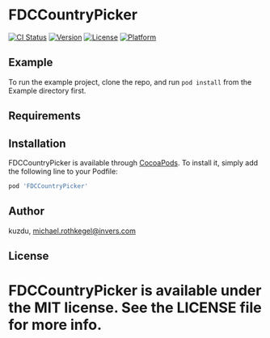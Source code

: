 # FDCCountryPicker

[![CI Status](https://img.shields.io/travis/kuzdu/FDCCountryPicker.svg?style=flat)](https://travis-ci.org/kuzdu/FDCCountryPicker)
[![Version](https://img.shields.io/cocoapods/v/FDCCountryPicker.svg?style=flat)](https://cocoapods.org/pods/FDCCountryPicker)
[![License](https://img.shields.io/cocoapods/l/FDCCountryPicker.svg?style=flat)](https://cocoapods.org/pods/FDCCountryPicker)
[![Platform](https://img.shields.io/cocoapods/p/FDCCountryPicker.svg?style=flat)](https://cocoapods.org/pods/FDCCountryPicker)

## Example

To run the example project, clone the repo, and run `pod install` from the Example directory first.

## Requirements

## Installation

FDCCountryPicker is available through [CocoaPods](https://cocoapods.org). To install
it, simply add the following line to your Podfile:

```ruby
pod 'FDCCountryPicker'
```

## Author

kuzdu, michael.rothkegel@invers.com

## License

FDCCountryPicker is available under the MIT license. See the LICENSE file for more info.
=======
